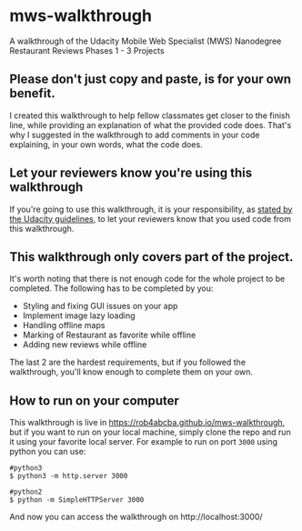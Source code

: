 # mws-walkthrough
A walkthrough of the Udacity Mobile Web Specialist (MWS) Nanodegree Restaurant Reviews Phases 1 - 3 Projects

## Please don't just copy and paste, is for your own benefit.

I created this walkthrough to help fellow classmates get closer to the finish line, while providing an explanation of what the provided code does. That's why I suggested in the walkthrough to add comments in your code explaining, in your own words, what the code does.

## Let your reviewers know you're using this walkthrough

If you're going to use this walkthrough, it is your responsibility, as [stated by the Udacity guidelines](https://udacity.zendesk.com/hc/en-us/articles/360001451091-What-is-plagiarism-), to let your reviewers know that you used code from this walkthrough.

## This walkthrough only covers part of the project.

It's worth noting that there is not enough code for the whole project to be completed. The following has to be completed by you:

* Styling and fixing GUI issues on your app
* Implement image lazy loading
* Handling offline maps
* Marking of Restaurant as favorite while offline
* Adding new reviews while offline

The last 2 are the hardest requirements, but if you followed the walkthrough, you'll know enough to complete them on your own.

## How to run on your computer

This walkthrough is live in https://rob4abcba.github.io/mws-walkthrough, but if you want to run on your local machine, simply clone the repo and run it using your favorite local server. For example to run on port `3000` using python you can use:
```
#python3
$ python3 -m http.server 3000

#python2
$ python -m SimpleHTTPServer 3000
```
And now you can access the walkthrough on http://localhost:3000/
